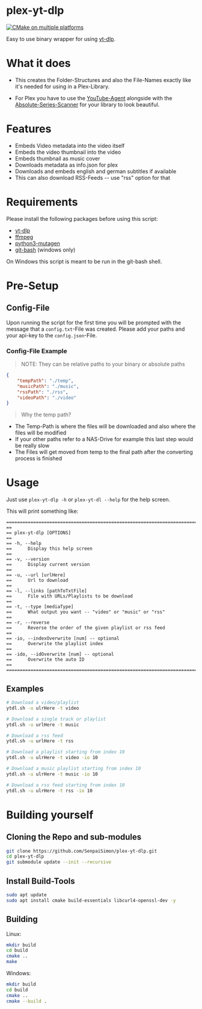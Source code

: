 # plex-yt-dlp

[![CMake on multiple platforms](https://github.com/SenpaiSimon/plex-yt-dlp/actions/workflows/cmake-multi-platform.yml/badge.svg)](https://github.com/SenpaiSimon/plex-yt-dlp/actions/workflows/cmake-multi-platform.yml)

Easy to use binary wrapper for using [yt-dlp](https://github.com/yt-dlp/yt-dlp).

# What it does
* This creates the Folder-Structures and also the File-Names exactly like it's needed for using in a Plex-Library.

* For Plex you have to use the [YouTube-Agent](https://github.com/ZeroQI/YouTube-Agent.bundle) alongside with the [Absolute-Series-Scanner](https://github.com/ZeroQI/Absolute-Series-Scanner) for your library to look beautiful.

# Features
* Embeds Video metadata into the video itself
* Embeds the video thumbnail into the video
* Embeds thumbnail as music cover
* Downloads metadata as info.json for plex
* Downloads and embeds english and german subtitles if available
* This can also download RSS-Feeds -- use "rss" option for that

# Requirements

Please install the following packages before using this script:

* [yt-dlp](https://github.com/yt-dlp/yt-dlp/releases/latest/download/yt-dlp)
* [ffmpeg](https://ffmpeg.org/)
* [python3-mutagen](https://mutagen.readthedocs.io/en/latest/)
* [git-bash](https://git-scm.com/downloads) (windows only)

On Windows this script is meant to be run in the git-bash shell.


# Pre-Setup

## Config-File

Upon running the script for the first time you will be prompted with the message that a `config.txt`-File was created.
Please add your paths and your api-key to the `config.json`-File.

### Config-File Example

> NOTE: They can be relative paths to your binary or absolute paths

```json
{
    "tempPath": "./temp",
    "musicPath": "./music",
    "rssPath": "./rss",
    "videoPath": "./video"
}
```

> Why the temp path?

* The Temp-Path is where the files will be downloaded and also where the files will be modified
* If your other paths refer to a NAS-Drive for example this last step would be really slow
* The Files will get moved from temp to the final path after the converting process is finished

# Usage

Just use `plex-yt-dlp -h` or `plex-yt-dl --help` for the help screen.

This will print something like:

```text
==========================================================================================================
==
== plex-yt-dlp [OPTIONS]
==
== -h, --help
==      Display this help screen
==
== -v, --version
==      Display current version
==
== -u, --url [urlHere]
==      Url to download
==
== -l, --links [pathToTxtFile]
==      File with URLs/Playlists to be download
==
== -t, --type [mediaType]
==      What output you want -- "video" or "music" or "rss"
==
== -r, --reverse
==      Reverse the order of the given playlist or rss feed
==
== -io, --indexOverwrite [num] -- optional
==      Overwrite the playlist index
==
== -ido, --idOverwrite [num] -- optional
==      Overwrite the auto ID
==
==========================================================================================================
```

## Examples

```bash
# Download a video/playlist
ytdl.sh -u ulrHere -t video

# Download a single track or playlist
ytdl.sh -u urlHere -t music

# Download a rss feed
ytdl.sh -u urlHere -t rss

# Download a playlist starting from index 10
ytdl.sh -u ulrHere -t video -io 10

# Download a music playlist starting from index 10
ytdl.sh -u ulrHere -t music -io 10

# Download a rss feed starting from index 10
ytdl.sh -u ulrHere -t rss -io 10
```


# Building yourself

## Cloning the Repo and sub-modules

```bash
git clone https://github.com/SenpaiSimon/plex-yt-dlp.git
cd plex-yt-dlp
git submodule update --init --recursive
```

## Install Build-Tools

```bash
sudo apt update
sudo apt install cmake build-essentials libcurl4-openssl-dev -y
```

## Building

Linux:
```bash
mkdir build
cd build
cmake ..
make
```

Windows:
```bash
mkdir build
cd build
cmake ..
cmake --build .
```